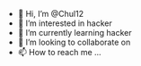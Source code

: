 - 👋 Hi, I’m @Chul12
- 👀 I’m interested in hacker
- 🌱 I’m currently learning hacker
- 💞️ I’m looking to collaborate on 
- 📫 How to reach me ...

<!---
Chul12/Chul12 is a ✨ special ✨ repository because its `README.md` (this file) appears on your GitHub profile.
You can click the Preview link to take a look at your changes.
--->
